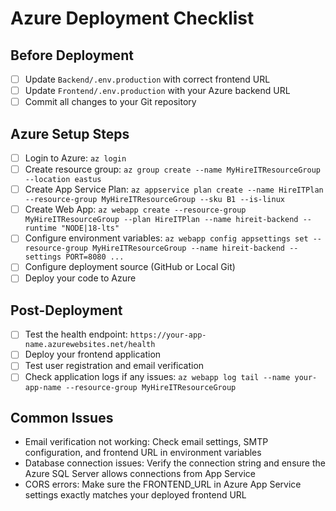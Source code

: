# Azure Deployment Checklist

## Before Deployment
- [ ] Update `Backend/.env.production` with correct frontend URL
- [ ] Update `Frontend/.env.production` with your Azure backend URL
- [ ] Commit all changes to your Git repository

## Azure Setup Steps
- [ ] Login to Azure: `az login`
- [ ] Create resource group: `az group create --name MyHireITResourceGroup --location eastus`
- [ ] Create App Service Plan: `az appservice plan create --name HireITPlan --resource-group MyHireITResourceGroup --sku B1 --is-linux`
- [ ] Create Web App: `az webapp create --resource-group MyHireITResourceGroup --plan HireITPlan --name hireit-backend --runtime "NODE|18-lts"`
- [ ] Configure environment variables: `az webapp config appsettings set --resource-group MyHireITResourceGroup --name hireit-backend --settings PORT=8080 ...`
- [ ] Configure deployment source (GitHub or Local Git)
- [ ] Deploy your code to Azure

## Post-Deployment
- [ ] Test the health endpoint: `https://your-app-name.azurewebsites.net/health`
- [ ] Deploy your frontend application
- [ ] Test user registration and email verification
- [ ] Check application logs if any issues: `az webapp log tail --name your-app-name --resource-group MyHireITResourceGroup`

## Common Issues
- Email verification not working: Check email settings, SMTP configuration, and frontend URL in environment variables
- Database connection issues: Verify the connection string and ensure the Azure SQL Server allows connections from App Service
- CORS errors: Make sure the FRONTEND_URL in Azure App Service settings exactly matches your deployed frontend URL 